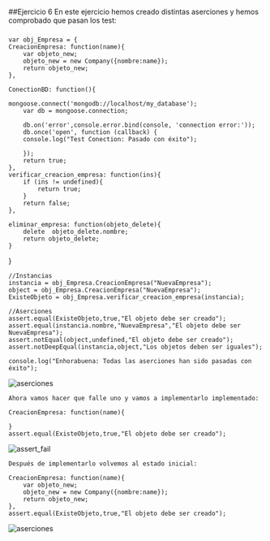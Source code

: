 ##Ejercicio 6
En este ejercicio hemos creado distintas aserciones y hemos comprobado que pasan los test:
### 
	var obj_Empresa = {
	CreacionEmpresa: function(name){
		var objeto_new;
		objeto_new = new Company({nombre:name});
		return objeto_new;
	},

	ConectionBD: function(){
		
	mongoose.connect('mongodb://localhost/my_database');
		var db = mongoose.connection;
		
		db.on('error',console.error.bind(console, 'connection error:'));	
		db.once('open', function (callback) {
		console.log("Test Conection: Pasado con éxito");
			
		});
		return true;
	},
	verificar_creacion_empresa: function(ins){
		if (ins != undefined){
			return true;
		}
		return false;
	},
	
	eliminar_empresa: function(objeto_delete){
		delete  objeto_delete.nombre;
		return objeto_delete;
	}
}


	//Instancias
	instancia = obj_Empresa.CreacionEmpresa("NuevaEmpresa");
	object = obj_Empresa.CreacionEmpresa("NuevaEmpresa");
	ExisteObjeto = obj_Empresa.verificar_creacion_empresa(instancia);

	//Aserciones
	assert.equal(ExisteObjeto,true,"El objeto debe ser creado");
	assert.equal(instancia.nombre,"NuevaEmpresa","El objeto debe ser NuevaEmpresa");
	assert.notEqual(object,undefined,"El objeto debe ser creado");
	assert.notDeepEqual(instancia,object,"Los objetos deben ser iguales");

	console.log("Enhorabuena: Todas las aserciones han sido pasadas con éxito");
	
![aserciones](https://dl.dropboxusercontent.com/s/aszus5r2rltowyu/aserciones.png?dl=0)
	
	Ahora vamos hacer que falle uno y vamos a implementarlo implementado:
	
	CreacionEmpresa: function(name){
		
	}
	assert.equal(ExisteObjeto,true,"El objeto debe ser creado");
	
![assert_fail](https://dl.dropboxusercontent.com/s/jhayrswzkpc88dj/assert_fail.png?dl=0)
	
	Después de implementarlo volvemos al estado inicial:
	
	CreacionEmpresa: function(name){
		var objeto_new;
		objeto_new = new Company({nombre:name});
		return objeto_new;
	},
	assert.equal(ExisteObjeto,true,"El objeto debe ser creado");
	
![aserciones](https://dl.dropboxusercontent.com/s/aszus5r2rltowyu/aserciones.png?dl=0)
	
	
	

